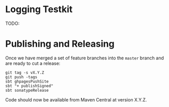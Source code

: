 # Logging Testkit

TODO:

# Publishing and Releasing

Once we have merged a set of feature branches into the `master` branch and are ready to cut a release:
```
git tag -s vX.Y.Z
git push -tags
sbt ghpagesPushSite
sbt "+ publishSigned"
sbt sonatypeRelease
```

Code should now be available from Maven Central at version X.Y.Z.
